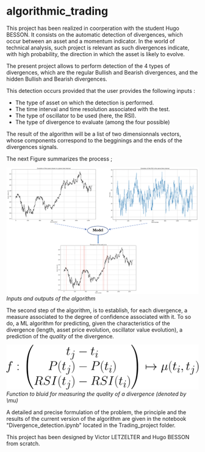 # algorithmic_trading

This project has been realized in coorperation with the student Hugo BESSON. It consists on the automatic detection of divergences, which occur between an asset and a momentum indicator. In the world of technical analysis, such project is relevant as such divergences indicate, with high probability, the direction in which the asset is likely to evolve. 

The present project allows to perform detection of the 4 types of divergences, which are the regular Bullish and Bearish divergences, and the hidden Bullish and Bearish divergences.

This detection occurs provided that the user provides the following inputs :

- The type of asset on which the detection is performed. 
- The time interval and time resolution associated with the test.
- The type of oscillator to be used (here, the RSI).
- The type of divergence to evaluate (among the four possible)

The result of the algorithm will be a list of two dimensionnals vectors, whose components correspond to the begginings and the ends of the divergences signals. 

The next Figure summarizes the process ;

![](Process.png)
*Inputs and outputs of the algorithm*

The second step of the algorithm, is to establish, for each divergence, a measure associated to the degree of confidence associated with it. To so do, a ML algorithm for predicting, given the characteristics of the divergence (length, asset price evolution, oscillator value evolution), a prediction of the *quality* of the divergence. 

![](Prediction.gif)
*Function to bluid for measuring the quality of a divergence (denoted by \mu)*

A detailed and precise formulation of the problem, the principle and the results of the current version of the algorithm are given in the notebook "Divergence_detection.ipynb" located in the Trading_project folder. 

This project has been designed by Victor LETZELTER and Hugo BESSON from scratch.




